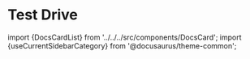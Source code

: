 # Test Drive

import {DocsCardList} from '../../../src/components/DocsCard';
import {useCurrentSidebarCategory} from '@docusaurus/theme-common';

<DocsCardList list={useCurrentSidebarCategory().items} />